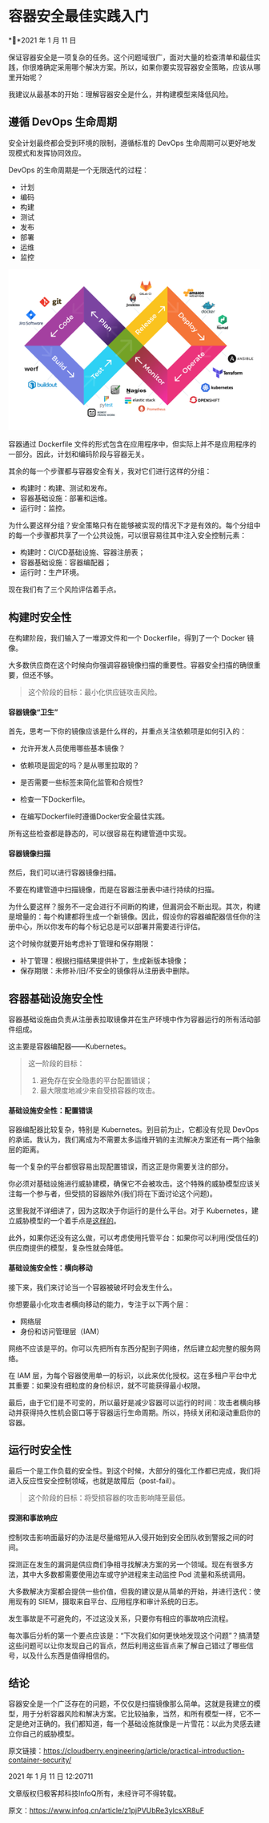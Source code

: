 # 容器安全最佳实践入门

**2021 年 1 月 11 日

保证容器安全是一项复杂的任务。这个问题域很广，面对大量的检查清单和最佳实践，你很难确定采用哪个解决方案。所以，如果你要实现容器安全策略，应该从哪里开始呢？

我建议从最基本的开始：理解容器安全是什么，并构建模型来降低风险。



## 遵循 DevOps 生命周期

安全计划最终都会受到环境的限制，遵循标准的 DevOps 生命周期可以更好地发现模式和发挥协同效应。

DevOps 的生命周期是一个无限迭代的过程：

- 计划
- 编码
- 构建
- 测试
- 发布
- 部署
- 运维
- 监控

<img src="images/devops.png" alt="img" style="zoom:50%;" />



容器通过 Dockerfile 文件的形式包含在应用程序中，但实际上并不是应用程序的一部分。因此，计划和编码阶段与容器无关。

其余的每一个步骤都与容器安全有关，我对它们进行这样的分组：

- 构建时：构建、测试和发布。
- 容器基础设施：部署和运维。
- 运行时：监控。



为什么要这样分组？安全策略只有在能够被实现的情况下才是有效的。每个分组中的每一个步骤都共享了一个公共设施，可以很容易往其中注入安全控制元素：

- 构建时：CI/CD基础设施、容器注册表；
- 容器基础设施：容器编配器；
- 运行时：生产环境。



现在我们有了三个风险评估着手点。

## 构建时安全性

在构建阶段，我们输入了一堆源文件和一个 Dockerfile，得到了一个 Docker 镜像。

大多数供应商在这个时候向你强调容器镜像扫描的重要性。容器安全扫描的确很重要，但还不够。

> 这个阶段的目标：最小化供应链攻击风险。



#### 容器镜像“卫生”

首先，思考一下你的镜像应该是什么样的，并重点关注依赖项是如何引入的：

- 允许开发人员使用哪些基本镜像？

- 依赖项是固定的吗？是从哪里拉取的？

- 是否需要一些标签来简化监管和合规性?

- 检查一下Dockerfile。

- 在编写Dockerfile时遵循Docker安全最佳实践。

  

所有这些检查都是静态的，可以很容易在构建管道中实现。

#### 容器镜像扫描

然后，我们可以进行容器镜像扫描。

不要在构建管道中扫描镜像，而是在容器注册表中进行持续的扫描。

为什么要这样？服务不一定会进行不间断的构建，但漏洞会不断出现。其次，构建是增量的：每个构建都将生成一个新镜像。因此，假设你的容器编配器信任你的注册中心，所以你发布的每个标记总是可以部署并需要进行评估。

这个时候你就要开始考虑补丁管理和保存期限：

- 补丁管理：根据扫描结果提供补丁，生成新版本镜像；
- 保存期限：未修补/旧/不安全的镜像将从注册表中删除。



## 容器基础设施安全性

容器基础设施由负责从注册表拉取镜像并在生产环境中作为容器运行的所有活动部件组成。

这主要是容器编配器——Kubernetes。

> 这一阶段的目标：
>
> 1. 避免存在安全隐患的平台配置错误；
> 2. 最大限度地减少来自受损容器的攻击。



#### 基础设施安全性：配置错误

容器编配器比较复杂，特别是 Kubernetes。到目前为止，它都没有兑现 DevOps 的承诺。我认为，我们离成为不需要太多运维开销的主流解决方案还有一两个抽象层的距离。

每一个复杂的平台都很容易出现配置错误，而这正是你需要关注的部分。

你必须对基础设施进行威胁建模，确保它不会被攻击。这个特殊的威胁模型应该关注每一个参与者，但受损的容器除外(我们将在下面讨论这个问题)。

这里我就不详细讲了，因为这取决于你运行的是什么平台。对于 Kubernetes，建立威胁模型的一个着手点是[这样的](https://www.marcolancini.it/2020/blog-kubernetes-threat-modelling/)。

此外，如果你还没有这么做，可以考虑使用托管平台：如果你可以利用(受信任的)供应商提供的模型，复杂性就会降低。



#### 基础设施安全性：横向移动

接下来，我们来讨论当一个容器被破坏时会发生什么。

你想要最小化攻击者横向移动的能力，专注于以下两个层：

- 网络层
- 身份和访问管理层（IAM）

网络不应该是平的。你可以先把所有东西分配到子网络，然后建立起完整的服务网络。

在 IAM 层，为每个容器使用单一的标识，以此来优化授权。这在多租户平台中尤其重要：如果没有细粒度的身份标识，就不可能获得最小权限。

最后，由于它们是不可变的，所以最好是减少容器可以运行的时间：攻击者横向移动并获得持久性机会窗口等于容器运行生命周期。所以，持续关闭和滚动重启你的容器。



## 运行时安全性

最后一个是工作负载的安全性。到这个时候，大部分的强化工作都已完成，我们将进入反应性安全控制领域，也就是故障后（post-fail）。

> 这个阶段的目标：将受损容器的攻击影响降至最低。



#### 探测和事故响应

控制攻击影响面最好的办法是尽量缩短从入侵开始到安全团队收到警报之间的时间。

探测正在发生的漏洞是供应商们争相寻找解决方案的另一个领域。现在有很多方法，其中大多数都需要使用边车或守护进程来主动监控 Pod 流量和系统调用。

大多数解决方案都会提供一些价值，但我的建议是从简单的开始，并进行迭代：使用现有的 SIEM，摄取来自平台、应用程序和审计系统的日志。

发生事故是不可避免的，不过这没关系，只要你有相应的事故响应流程。

每次事后分析的第一个要点应该是：“下次我们如何更快地发现这个问题”？搞清楚这些问题可以让你发现自己的盲点，然后利用这些盲点来了解自己错过了哪些信号，以及什么东西是值得相信的。



## 结论

容器安全是一个广泛存在的问题，不仅仅是扫描镜像那么简单。这就是我建立的模型，用于分析容器风险和解决方案。它比较抽象，当然，和所有模型一样，它不一定是绝对正确的。我们都知道，每一个基础设施就像是一片雪花：以此为灵感去建立你自己的威胁模型。



原文链接：https://cloudberry.engineering/article/practical-introduction-container-security/

2021 年 1 月 11 日 12:20711

文章版权归极客邦科技InfoQ所有，未经许可不得转载。



原文：https://www.infoq.cn/article/z1pjPVUbRe3yIcsXR8uF